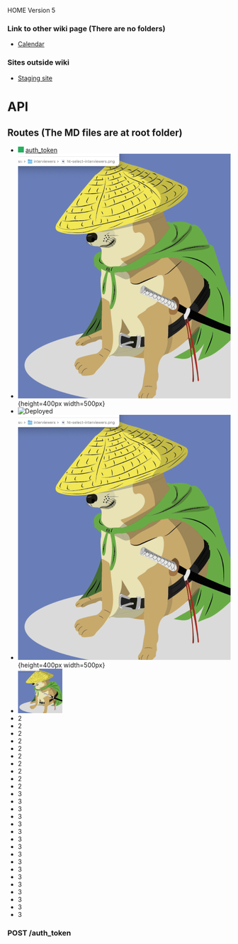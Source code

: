 HOME
Version 5

### Link to other wiki page (There are no folders)

- [Calendar](calendar)

### Sites outside wiki

- [Staging site](https://google.com.mx)

# API

<a name="routes_menu"></a>

## Routes (The MD files are at root folder)

- ![Deployed](./assets/done_small.png) [auth_token](#auth-token)
- ![Deployed](./assets/cheems.png){height=400px width=500px}
- ![Deployed](./assets/cheems.png|width:100px)
- ![alt text][cheems]{height=400px width=500px}
- <img src="./assets/cheems.png" width="100" height="100" />
- 2
- 2
- 2
- 2
- 2
- 2
- 2
- 2
- 2
- 2
- 3
- 3
- 3
- 3
- 3
- 3
- 3
- 3
- 3
- 3
- 3
- 3
- 3
- 3
- 3
- 3
- 3


### POST /auth_token

<a name="auth-token"></a>

[//]: # (Image References)
[cheems]: ./assets/cheems.png "This is cheems"
